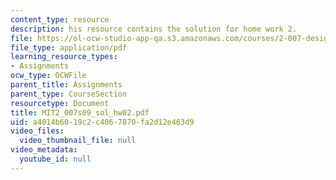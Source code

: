 ```yaml
---
content_type: resource
description: his resource contains the solution for home work 2.
file: https://ol-ocw-studio-app-qa.s3.amazonaws.com/courses/2-007-design-and-manufacturing-i-spring-2009/a4014b6019c2c4067870fa2d12e463d9_MIT2_007s09_sol_hw02.pdf
file_type: application/pdf
learning_resource_types:
- Assignments
ocw_type: OCWFile
parent_title: Assignments
parent_type: CourseSection
resourcetype: Document
title: MIT2_007s09_sol_hw02.pdf
uid: a4014b60-19c2-c406-7870-fa2d12e463d9
video_files:
  video_thumbnail_file: null
video_metadata:
  youtube_id: null
---
```

